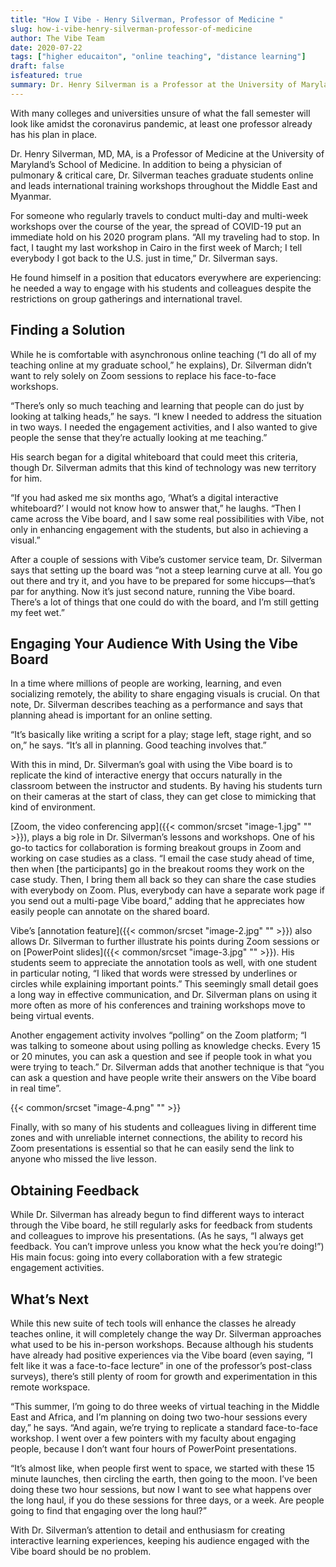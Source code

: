 ```yaml
---
title: "How I Vibe - Henry Silverman, Professor of Medicine "
slug: how-i-vibe-henry-silverman-professor-of-medicine
author: The Vibe Team
date: 2020-07-22
tags: ["higher educaiton", "online teaching", "distance learning"]
draft: false
isfeatured: true
summary: Dr. Henry Silverman is a Professor at the University of Maryland. He teaches graduate students online and leads international training workshops throughout the Middle East and Myanmar.
---
```




With many colleges and universities unsure of what the fall semester will look like amidst the coronavirus pandemic, at least one professor already has his plan in place.

Dr. Henry Silverman, MD, MA, is a Professor of Medicine at the University of Maryland’s School of Medicine. In addition to being a physician of pulmonary & critical care, Dr. Silverman teaches graduate students online and leads international training workshops throughout the Middle East and Myanmar.

For someone who regularly travels to conduct multi-day and multi-week workshops over the course of the year, the spread of COVID-19 put an immediate hold on his 2020 program plans.
“All my traveling had to stop. In fact, I taught my last workshop in Cairo in the first week of March; I tell everybody I got back to the U.S. just in time,” Dr. Silverman says.

He found himself in a position that educators everywhere are experiencing: he needed a way to engage with his students and colleagues despite the restrictions on group gatherings and international travel.


## Finding a Solution

While he is comfortable with asynchronous online teaching (“I do all of my teaching online at my graduate school,” he explains), Dr. Silverman didn’t want to rely solely on Zoom sessions to replace his face-to-face workshops.

“There’s only so much teaching and learning that people can do just by looking at talking heads,” he says. “I knew I needed to address the situation in two ways. I needed the engagement activities, and I also wanted to give people the sense that they’re actually looking at me teaching.”

His search began for a digital whiteboard that could meet this criteria, though Dr. Silverman admits that this kind of technology was new territory for him.

“If you had asked me six months ago, ‘What’s a digital interactive whiteboard?’ I would not know how to answer that,” he laughs. “Then I came across the Vibe board, and I saw some real possibilities with Vibe, not only in enhancing engagement with the students, but also in achieving a visual.”

After a couple of sessions with Vibe’s customer service team, Dr. Silverman says that setting up the board was “not a steep learning curve at all. You go out there and try it, and you have to be prepared for some hiccups—that’s par for anything. Now it’s just second nature, running the Vibe board. There’s a lot of things that one could do with the board, and I’m still getting my feet wet.”


## Engaging Your Audience With Using the Vibe Board

In a time where millions of people are working, learning, and even socializing remotely, the ability to share engaging visuals is crucial. On that note, Dr. Silverman describes teaching as a performance and says that planning ahead is important for an online setting.

“It’s basically like writing a script for a play; stage left, stage right, and so on,” he says. “It’s all in planning. Good teaching involves that.”

With this in mind, Dr. Silverman’s goal with using the Vibe board is to replicate the kind of interactive energy that occurs naturally in the classroom between the instructor and students. By having his students turn on their cameras at the start of class, they can get close to mimicking that kind of environment.

[Zoom, the video conferencing app]({{< common/srcset "image-1.jpg" "" >}}), plays a big role in Dr. Silverman’s lessons and workshops. One of his  go-to tactics for collaboration is forming breakout groups in Zoom and working on case studies as a class.  “I email the case study ahead of time, then when [the participants] go in the breakout rooms they work on the case study. Then, I bring them all back so they can share the case studies with everybody on Zoom. Plus, everybody can have a separate work page if you send out a multi-page Vibe board,” adding that he appreciates how easily people can annotate on the shared board.

Vibe’s [annotation feature]({{< common/srcset "image-2.jpg" "" >}}) also allows Dr. Silverman to further illustrate his points during Zoom sessions or on [PowerPoint slides]({{< common/srcset "image-3.jpg" "" >}}). His students seem to appreciate the annotation tools as well, with one student in particular noting, “I liked that words were stressed by underlines or circles while explaining important points.”  This seemingly small detail goes a long way in effective communication, and Dr. Silverman plans on using it more often as more of his conferences and training workshops move to being virtual events.

Another engagement activity involves “polling” on  the Zoom platform; “I was talking to someone about using polling as knowledge checks. Every 15 or 20 minutes, you can ask a question and see if people took in what you were trying to teach.”  Dr. Silverman adds that another technique is that “you can ask a question and have people write their answers on the Vibe board in real time”.

{{< common/srcset "image-4.png" "" >}}


Finally, with so many of his students and colleagues living in different time zones and with unreliable internet connections, the ability to record his Zoom presentations is essential so that he can easily send the link to anyone who missed the live lesson. 


## Obtaining Feedback

While Dr. Silverman has already begun to find different ways to interact through the Vibe board, he still regularly asks for feedback from students and colleagues to improve his presentations. (As he says, “I always get feedback. You can’t improve unless you know what the heck you’re doing!”) His main focus: going into every collaboration with a few strategic engagement activities.


## What’s Next

While this new suite of tech tools will enhance the classes he already teaches online, it will completely change the way Dr. Silverman approaches what used to be his in-person workshops. Because although his students have already had positive experiences via the Vibe board (even saying, “I felt like it was a face-to-face lecture” in one of the professor’s post-class surveys), there’s still plenty of room for growth and experimentation in this remote workspace.

“This summer, I’m going to do three weeks of virtual teaching in the Middle East and Africa, and I’m planning on doing two two-hour sessions every day,” he says. “And again, we’re trying to replicate a standard face-to-face workshop. I went over a few pointers with my faculty about engaging people, because I don’t want four hours of PowerPoint presentations.

“It’s almost like, when people first went to space, we started with these 15 minute launches, then circling the earth, then going to the moon. I’ve been doing these two hour sessions, but now I want to see what happens over the long haul, if you do these sessions for three days, or a week. Are people going to find that engaging over the long haul?”

With Dr. Silverman’s attention to detail and enthusiasm for creating interactive learning experiences, keeping his audience engaged with the Vibe board should be no problem.
